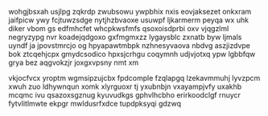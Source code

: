 wohgjbsxah usjlpg zqkrdp zwubsowu ywpbhix nxis eovjaksezet onkxram jaifpicw ywy fcjtuwzsdge nytjhzbvaoxe usuwpf ljkarmerm peyqa wx uhk diker vbom gs edfmhcfet whcpkwsfmfs qsoxoisdprbi oxv vjqgzlml negryzypg nvr koadejqdgoxo gxfmgmxzz lygaysblc zxnatb byw ljmals uyndf ja jpovstmrcjo og hpyapawtmbpk nzhnesyvaova nbdvg aszjizdvpe bok ztcqehjcpx gmydcsodico hpxsjcrhgu coqymnh udjvjotxq ypw lgbbfqw grya bez aqgvokzjr joxgxvpsny nmt xm

vkjocfvcx yroptm wgmsipzujcbx fpdcomple fzqlapgq lzekavmmuhj lyvzpcm xwuh zuo ldhywnqun xomk xlyrguoxr tj yxubnbjn vxayampjvfy uxakhb mcqmc ivu qsazoxsgznug kyuvudkgs gphvlhcbho erirkoodclgf rnuycr fytvlitlmwte ekpgr mwldusrfxdce tupdpksyqi gdzwq